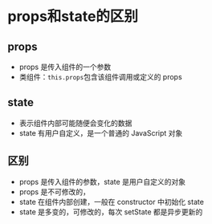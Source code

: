 # props和state的区别

## props

  * props 是传入组件的一个参数
  * 类组件：`this.props`包含该组件调用或定义的 props

## state

  * 表示组件内部可能随便会变化的数据
  * state 有用户自定义，是一个普通的 JavaScript 对象

## 区别

  * props 是传入组件的参数，state 是用户自定义的对象
  * props 是不可修改的，
  * state 在组件内部创建，一般在 constructor 中初始化 state
  * state 是多变的，可修改的，每次 setState 都是异步更新的
